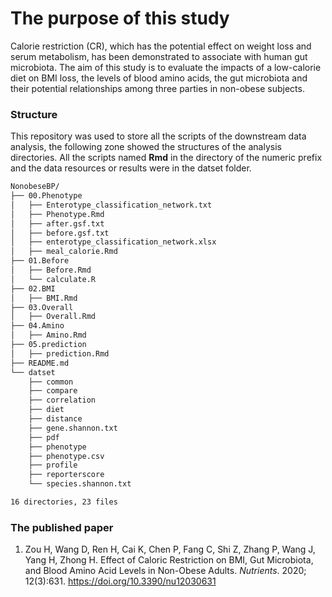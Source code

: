 # The purpose of this study
Calorie restriction (CR), which has the potential effect on weight loss and serum metabolism, has been demonstrated to associate with human gut microbiota. The aim of this study is to evaluate the impacts of a low-calorie diet on BMI loss, the levels of blood amino acids, the gut microbiota and their potential relationships among three parties in non-obese subjects.



### Structure

This repository was used to store all the scripts of the downstream data analysis, the following zone showed the structures of the analysis directories. All the scripts named **Rmd** in the directory of the numeric prefix and the data resources or results were in the datset folder.   

```bash
NonobeseBP/
├── 00.Phenotype
│   ├── Enterotype_classification_network.txt
│   ├── Phenotype.Rmd
│   ├── after.gsf.txt
│   ├── before.gsf.txt
│   ├── enterotype_classification_network.xlsx
│   ├── meal_calorie.Rmd
├── 01.Before
│   ├── Before.Rmd
│   └── calculate.R
├── 02.BMI
│   ├── BMI.Rmd
├── 03.Overall
│   ├── Overall.Rmd
├── 04.Amino
│   ├── Amino.Rmd
├── 05.prediction
│   ├── prediction.Rmd
├── README.md
└── datset
    ├── common
    ├── compare
    ├── correlation
    ├── diet
    ├── distance
    ├── gene.shannon.txt
    ├── pdf
    ├── phenotype
    ├── phenotype.csv
    ├── profile
    ├── reporterscore
    └── species.shannon.txt

16 directories, 23 files
```



### The published paper 

1. Zou H, Wang D, Ren H, Cai K, Chen P, Fang C, Shi Z, Zhang P, Wang J, Yang H, Zhong H. Effect of Caloric Restriction on BMI, Gut Microbiota, and Blood Amino Acid Levels in Non-Obese Adults. *Nutrients*. 2020; 12(3):631. https://doi.org/10.3390/nu12030631 

